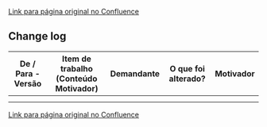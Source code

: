 [Link para página original no Confluence](https://openfinancebrasil.atlassian.net/wiki/spaces/OF/pages/240650401)

## Change log

| **De / Para - Versão** | **Item de trabalho (Conteúdo Motivador)** | **Demandante** | **O que foi alterado?** | **Motivador** |
| --- | --- | --- | --- | --- |
|  |  |  |  |  |
|  |  |  |  |  |

[Link para página original no Confluence](https://openfinancebrasil.atlassian.net/wiki/spaces/OF/pages/240650401)